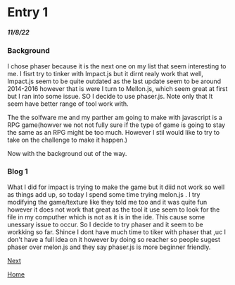 # Entry 1
##### 11/8/22

### Background
I chose phaser because it is the next one on my list that seem interesting to me. I fisrt try to tinker with Impact.js but it dirnt realy work that well, Impact.js seem to be quite outdated as the last update seem to be around 2014-2016 however that is were I turn to Mellon.js, which seem great at first but I ran into some issue. SO I decide to use phaser.js. Note only that It seem have better range of tool work with.

The the solfware me and my parther am going to make with javascript is a RPG game(howver we not not fully sure if the type of game is going to stay the same as an RPG might be too much. However I stil would like to try to take on the challenge to make it happen.)

Now with the background out of the way.

### Blog 1
What I did for impact is trying to make the game but it diid not work so well as things add up, so today I spend some time trying melon.js . I  try modifying the game/texture like they told me too and it was quite fun however it does not work that great as the tool it use seem to look for the file in my computher which is not as it is in the ide. This cause some unessary issue to occur. So I decide to try phaser and it seem to be workking so far. Shince I dont have much time to tiker with phaser that ,uc I don't have a full idea on it however by doing so reacher so people sugest phaser over melon.js and they say phaser.js is more beginner friendly. 



[Next](entry02.md)

[Home](../README.md)